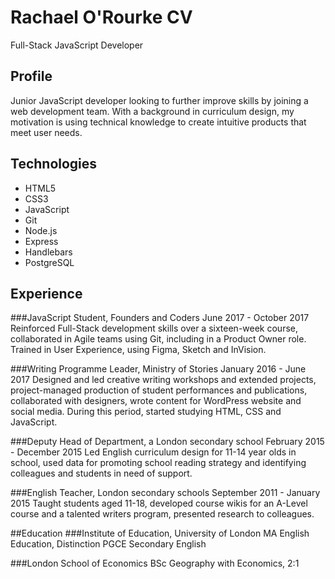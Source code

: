 # Rachael O'Rourke CV
Full-Stack JavaScript Developer

## Profile
Junior JavaScript developer looking to further improve skills by joining a web development team. With a background in curriculum design, my motivation is using technical knowledge to create intuitive products that meet user needs.

## Technologies
* HTML5 
* CSS3 
* JavaScript
* Git
* Node.js 
* Express 
* Handlebars 
* PostgreSQL

## Experience
###JavaScript Student, Founders and Coders 
June 2017 - October 2017
Reinforced Full-Stack development skills over a sixteen-week course, collaborated in Agile teams using Git, including in a Product Owner role. Trained in User Experience, using Figma, Sketch and InVision.

###Writing Programme Leader, Ministry of Stories
January 2016 - June 2017
Designed and led creative writing workshops and extended projects, project-managed production of student performances and publications, collaborated with designers, wrote content for WordPress website and social media. During this period, started studying HTML, CSS and JavaScript.

###Deputy Head of Department, a London secondary school
February 2015 - December 2015
Led English curriculum design for 11-14 year olds in school, used data for promoting school reading strategy and identifying colleagues and students in need of support.

###English Teacher, London secondary schools
September 2011 - January 2015
Taught students aged 11-18, developed course wikis for an A-Level course and a talented writers program, presented research to colleagues.

##Education
###Institute of Education, University of London
MA English Education, Distinction
PGCE Secondary English

###London School of Economics
BSc Geography with Economics, 2:1
